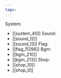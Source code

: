 ```yaml
---
tags:
---
```

System:
- [[system_40]]
Sound:
- [[sound_12]]
- [[sound_13]]
Flag:
- [[flag_11296]]
Bgm:
- [[bgm_210]]
- [[bgm_213]]
Shop:
- [[shop_10]]
- [[shop_0]]
